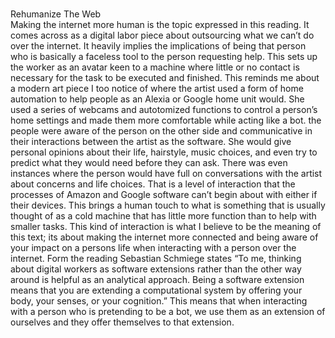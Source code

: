 <br>Rehumanize The Web<br>
Making the internet more human is the topic expressed in this reading. It comes across as a digital labor piece about outsourcing what we can’t do over the internet. It heavily implies the implications of being that person who is basically a faceless tool to the person requesting help. This sets up the worker as an avatar keen to a machine where little or no contact is necessary for the task to be executed and finished. This reminds me about a modern art piece I too notice of where the artist used a form of home automation to help people as an Alexia or Google home unit would. She used a series of webcams and autotomized functions to control a person’s home settings and made them more comfortable while acting like a bot. the people were aware of the person on the other side and communicative in their interactions between the artist as the software. She would give personal opinions about their life, hairstyle, music choices, and even try to predict what they would need before they can ask. There was even instances where the person would have full on conversations with the artist about concerns and life choices. That is a level of interaction that the processes of Amazon and Google software can’t begin about with either if their devices.  This brings a human touch to what is something that is usually thought of as a cold machine that has little more function than to help with smaller tasks. This kind of interaction is what I believe to be the meaning of this text; its about making the internet more connected and being aware of your impact on a persons life when interacting with a person over the internet. Form the reading Sebastian Schmiege states “To me, thinking about digital workers as software extensions rather than the other way around is helpful as an analytical approach. Being a software extension means that you are extending a computational system by offering your body, your senses, or your cognition.”  This means that when interacting with a person who is pretending to be a bot, we use them as an extension of ourselves and they offer themselves to that extension. 
